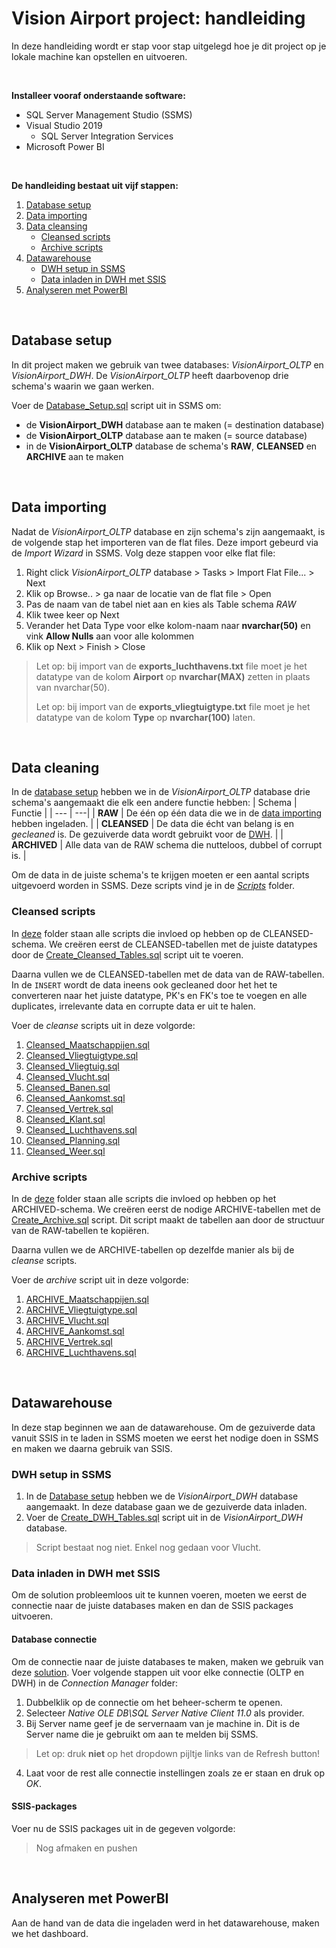 # Vision Airport project: handleiding
In deze handleiding wordt er stap voor stap uitgelegd hoe je dit project op je lokale machine kan opstellen en uitvoeren. 

<br>

**Installeer vooraf onderstaande software:**
- SQL Server Management Studio (SSMS)
- Visual Studio 2019
  - SQL Server Integration Services
- Microsoft Power BI

<br>

**De handleiding bestaat uit vijf stappen:**
1. [Database setup](#databasesetup)
2. [Data importing](#raw)
3. [Data cleansing](#cleansing)
   * [Cleansed scripts](#cleansed)
   * [Archive scripts](#archive)
5. [Datawarehouse](#dwh)
   * [DWH setup in SSMS](#ssms)
   * [Data inladen in DWH met SSIS](#ssis)
6. [Analyseren met PowerBI](#powerbi)

<br>

## Database setup <a name="databasesetup"></a>
In dit project maken we gebruik van twee databases: *VisionAirport_OLTP* en *VisionAirport_DWH*.
De *VisionAirport_OLTP* heeft daarbovenop drie schema's waarin we gaan werken.
<br>

Voer de [Database_Setup.sql](./Scripts/Database_Setup.sql) script uit in SSMS om:
- de **VisionAirport_DWH** database aan te maken (= destination database)
- de **VisionAirport_OLTP** database aan te maken (= source database) 
- in de **VisionAirport_OLTP** database de schema's **RAW**, **CLEANSED** en **ARCHIVE** aan te maken

<br>

## Data importing <a name="raw"></a>
Nadat de *VisionAirport_OLTP* database en zijn schema's zijn aangemaakt, is de volgende stap het importeren van de flat files. Deze import gebeurd via de *Import Wizard* in SSMS.
Volg deze stappen voor elke flat file:
1. Right click *VisionAirport_OLTP* database > Tasks > Import Flat File... > Next
2. Klik op Browse.. > ga naar de locatie van de flat file > Open
3. Pas de naam van de tabel niet aan en kies als Table schema *RAW*
5. Klik twee keer op Next
6. Verander het Data Type voor elke kolom-naam naar **nvarchar(50)** en vink **Allow Nulls** aan voor alle kolommen
7. Klik op Next > Finish > Close
>Let op: bij import van de **exports_luchthavens.txt** file moet je het datatype van de kolom **Airport** op **nvarchar(MAX)** zetten in plaats van nvarchar(50).
>
>Let op: bij import van de **exports_vliegtuigtype.txt** file moet je het datatype van de kolom **Type** op **nvarchar(100)** laten.

<br>

## Data cleaning <a name="cleansing"></a>
In de [database setup](#databasesetup) hebben we in de *VisionAirport_OLTP* database drie schema's aangemaakt die elk een andere functie hebben:
| Schema        | Functie |
| --- | ---|
| **RAW** | De één op één data die we in de [data importing](#raw) hebben ingeladen. |
| **CLEANSED** | De data die écht van belang is en *gecleaned* is. De gezuiverde data wordt gebruikt voor de [DWH](#dwh). |
| **ARCHIVED** | Alle data van de RAW schema die nutteloos, dubbel of corrupt is. |

Om de data in de juiste schema's te krijgen moeten er een aantal scripts uitgevoerd worden in SSMS. Deze scripts vind je in de [*Scripts*](./Scripts) folder.

### Cleansed scripts <a name="cleansed"></a>
In [deze](./Scripts/CLEANSED) folder staan alle scripts die invloed op hebben op de CLEANSED-schema. We creëren eerst de CLEANSED-tabellen met de juiste datatypes door de [Create_Cleansed_Tables.sql](./Scripts/CLEANSED/Create_Cleansed_Tables.sql) script uit te voeren. 
<br>

Daarna vullen we de CLEANSED-tabellen met de data van de RAW-tabellen. In de `INSERT` wordt de data ineens ook gecleaned door het het te converteren naar het juiste datatype, PK's en FK's toe te voegen en alle duplicates, irrelevante data en corrupte data er uit te halen. 
<br>

Voer de *cleanse* scripts uit in deze volgorde:
1. [Cleansed_Maatschappijen.sql](./Scripts/CLEANSED/Cleansed_Maatschappijen.sql)
2. [Cleansed_Vliegtuigtype.sql](./Scripts/CLEANSED/Cleansed_Vliegtuigtype.sql)
3. [Cleansed_Vliegtuig.sql](./Scripts/CLEANSED/Cleansed_Vliegtuig.sql)
4. [Cleansed_Vlucht.sql](./Scripts/CLEANSED/Cleansed_Vlucht.sql)
5. [Cleansed_Banen.sql](./Scripts/CLEANSED/Cleansed_Banen.sql)
6. [Cleansed_Aankomst.sql](./Scripts/CLEANSED/Cleansed_Aankomst.sql)
7. [Cleansed_Vertrek.sql](./Scripts/CLEANSED/Cleansed_Vertrek.sql)
8. [Cleansed_Klant.sql](./Scripts/CLEANSED/Cleansed_Klant.sql)
9. [Cleansed_Luchthavens.sql](./Scripts/CLEANSED/Cleansed_Luchthavens.sql)
10. [Cleansed_Planning.sql](./Scripts/CLEANSED/Cleansed_Planning.sql)
11. [Cleansed_Weer.sql](./Scripts/CLEANSED/Cleansed_Weer.sql)

### Archive scripts <a name="archive"></a>
In de [deze](./Scripts/ARCHIVED) folder staan alle scripts die invloed op hebben op het ARCHIVED-schema. We creëren eerst de nodige ARCHIVE-tabellen met de [Create_Archive.sql](./Scripts/ARCHIVE/Create_Archive.sql) script. Dit script maakt de tabellen aan door de structuur van de RAW-tabellen te kopiëren.
<br>

Daarna vullen we de ARCHIVE-tabellen op dezelfde manier als bij de *cleanse* scripts.

Voer de *archive* script uit in deze volgorde:
1. [ARCHIVE_Maatschappijen.sql](./Scripts/ARCHIVE/ARCHIVE_Maatschappijen.sql)
2. [ARCHIVE_Vliegtuigtype.sql](./Scripts/ARCHIVE/ARCHIVE_Vliegtuigtype.sql)
3. [ARCHIVE_Vlucht.sql](./Scripts/ARCHIVE/ARCHIVE_Vlucht.sql)
4. [ARCHIVE_Aankomst.sql](./Scripts/ARCHIVE/ARCHIVE_Aankomst.sql)
5. [ARCHIVE_Vertrek.sql](./Scripts/ARCHIVE/ARCHIVE_Vertrek.sql)
6. [ARCHIVE_Luchthavens.sql](./Scripts/ARCHIVE/ARCHIVE_Luchthavens.sql)

<br>

## Datawarehouse <a name="dwh"></a>
In deze stap beginnen we aan de datawarehouse. Om de gezuiverde data vanuit SSIS in te laden in SSMS moeten we eerst het nodige doen in SSMS en maken we daarna gebruik van SSIS.

### DWH setup in SSMS <a name="ssms"></a>
1. In de [Database setup](#databasesetup) hebben we de *VisionAirport_DWH* database aangemaakt. In deze database gaan we de gezuiverde data inladen.
2. Voer de [Create_DWH_Tables.sql](./scripts/DWH/Create_DWH_Tables.sql) script uit in de *VisionAirport_DWH* database.
> Script bestaat nog niet. Enkel nog gedaan voor Vlucht.

### Data inladen in DWH met SSIS <a name="ssis"></a>
Om de solution probleemloos uit te kunnen voeren, moeten we eerst de connectie naar de juiste databases maken en dan de SSIS packages uitvoeren. 

#### Database connectie
Om de connectie naar de juiste databases te maken, maken we gebruik van deze [solution](./introBI-visionAirport). Voer volgende stappen uit voor elke connectie (OLTP en DWH) in de *Connection Manager* folder:
1. Dubbelklik op de connectie om het beheer-scherm te openen.
2. Selecteer *Native OLE DB\SQL Server Native Client 11.0* als provider.
3. Bij Server name geef je de servernaam van je machine in. Dit is de Server name die je gebruikt om aan te melden bij SSMS.
>Let op: druk **niet** op het dropdown pijltje links van de Refresh button!
4. Laat voor de rest alle connectie instellingen zoals ze er staan en druk op *OK*.

#### SSIS-packages
Voer nu de SSIS packages uit in de gegeven volgorde:
>Nog afmaken en pushen

<br>

## Analyseren met PowerBI <a name="powerbi"></a>
Aan de hand van de data die ingeladen werd in het datawarehouse, maken we het dashboard.
<br>
